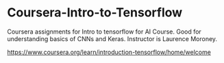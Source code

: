 # Coursera-Intro-to-Tensorflow

Coursera assignments for Intro to tensorflow for AI Course. Good for understanding basics of CNNs and Keras.
Instructor is Laurence Moroney.

https://www.coursera.org/learn/introduction-tensorflow/home/welcome
